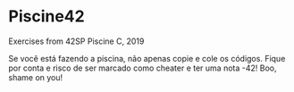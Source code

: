 # Piscine42
Exercises from 42SP Piscine C, 2019

Se você está fazendo a piscina, não apenas copie e cole os códigos. Fique por conta e risco de ser marcado como cheater e ter uma nota -42! Boo, shame on you!
